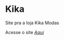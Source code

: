 # Kika
 Site pra a loja Kika Modas

 Acesse o site <a href="https://felipedorea.github.io/Kika/index.html" target="_blank"><i>Aqui</i></a>
